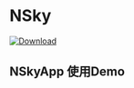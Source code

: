# NSky 
[ ![Download](https://api.bintray.com/packages/bineanzhou/nsky/core/images/download.svg) ](https://bintray.com/bineanzhou/nsky/core/_latestVersion)
## NSkyApp 使用Demo
